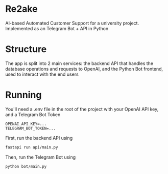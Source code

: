 # Re2ake
AI-based Automated Customer Support for a university project. Implemented as an Telegram Bot + API in Python

# Structure
The app is split into 2 main services: the backend API that handles the database operations and requests to OpenAI, and the Python Bot frontend, used to interact with the end users

# Running
You'll need a .env file in the root of the project with your OpenAI API key, and a Telegram Bot Token
```
OPENAI_API_KEY=...
TELEGRAM_BOT_TOKEN=...
```

First, run the backend API using
```sh
fastapi run api/main.py
```

Then, run the Telegram Bot using
```sh
python bot/main.py
```